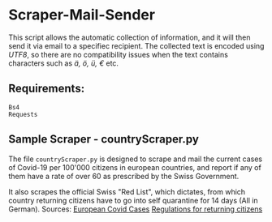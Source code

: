 # Scraper-Mail-Sender

This script allows the automatic collection of information, and it will then send it via email to a specifiec recipient.
The collected text is encoded using *UTF8*, so there are no compatibility issues when the text contains characters such as *ä, ö, ü, €* etc.

## Requirements:
```
Bs4
Requests
```

## Sample Scraper - countryScraper.py
The file ```countryScraper.py``` is designed to scrape and mail the current cases of Covid-19 per 100'000 citizens in european countries, and report if any of them have a rate of over 60 as prescribed by the Swiss Government.

It also scrapes the official Swiss "Red List", which dictates, from which country returning citizens have to go into self quarantine for 14 days (All in German).
Sources: 
[European Covid Cases](https://www.ecdc.europa.eu/en/cases-2019-ncov-eueea)
[Regulations for returning citizens](https://www.bag.admin.ch/bag/de/home/krankheiten/ausbrueche-epidemien-pandemien/aktuelle-ausbrueche-epidemien/novel-cov/empfehlungen-fuer-reisende/quarantaene-einreisende.html)
